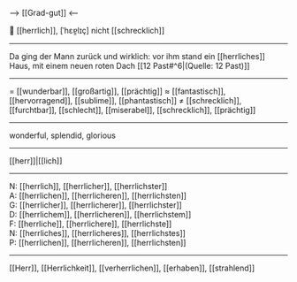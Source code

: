 --> [[Grad-gut]] <--

🌟 [[herrlich]], [ˈhɛɐ̯lɪç]
nicht [[schrecklich]]

---
Da ging der Mann zurück und wirklich: vor ihm stand ein [[herrliches]] Haus, mit einem neuen roten Dach [[12 Past#^6|(Quelle: 12 Past)]] 


---
= [[wunderbar]], [[großartig]], [[prächtig]]
≈ [[fantastisch]], [[hervorragend]], [[sublime]], [[phantastisch]]
≠ [[schrecklich]], [[furchtbar]], [[schlecht]], [[miserabel]], [[schrecklich]], [[prächtig]]

---
wonderful, splendid, glorious

---
[[herr]]|[[lich]]

---
N: [[herrlich]], [[herrlicher]], [[herrlichster]]  
A: [[herrlichen]], [[herrlicheren]], [[herrlichsten]]  
G: [[herrlicher]], [[herrlicherer]], [[herrlichster]]  
D: [[herrlichem]], [[herrlicheren]], [[herrlichstem]]  
F: [[herrliche]], [[herrlichere]], [[herrlichste]]  
N: [[herrliches]], [[herrlicheres]], [[herrlichstes]]  
P: [[herrlichen]], [[herrlicheren]], [[herrlichsten]]  

---
[[Herr]], [[Herrlichkeit]], [[verherrlichen]], [[erhaben]], [[strahlend]]